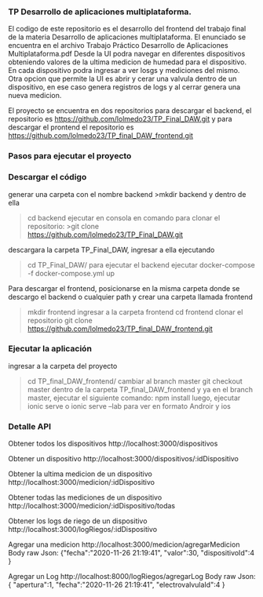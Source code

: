 ### TP Desarrollo de aplicaciones multiplataforma.

El codigo de este repositorio es el desarrollo del frontend del trabajo final de la materia Desarrollo de aplicaciones multiplataforma. 
El enunciado se encuentra en el archivo Trabajo Práctico Desarrollo de Aplicaciones Multiplataforma.pdf
Desde la UI podra navegar en diferentes dispositivos obteniendo valores de la ultima medicion de humedad para el dispositivo.
En cada dispositivo podra ingresar a ver losgs y mediciones del mismo. 
Otra opcion que permite la UI es abrir y cerar una valvula dentro de un dispositivo, en ese caso genera registros de logs y al cerrar genera una nueva medicion.

El proyecto se encuentra en dos repositorios
para descargar el backend, el repositorio es https://github.com/lolmedo23/TP_Final_DAW.git y para descargar el prontend el repositorio es https://github.com/lolmedo23/TP_final_DAW_frontend.git


### Pasos para ejecutar el proyecto

### Descargar el código
generar una carpeta con el nombre backend 
        >mkdir backend
y dentro de ella 
>cd backend
ejecutar en consola en comando para clonar el repositorio:
    >git clone https://github.com/lolmedo23/TP_Final_DAW.git

descargara la carpeta TP_Final_DAW, ingresar a ella ejecutando 
>cd TP_Final_DAW/
para ejecutar el backend ejecutar
docker-compose -f docker-compose.yml up

Para descargar el frontend, posicionarse en la misma carpeta donde se descargo el backend o cualquier path  y crear una carpeta llamada frontend
>mkdir frontend
ingresar a la carpeta frontend
> cd frontend
clonar el repositorio
git clone https://github.com/lolmedo23/TP_final_DAW_frontend.git

### Ejecutar la aplicación 

ingresar a la carpeta del proyecto 
>cd TP_final_DAW_frontend/
cambiar al branch master
>git checkout master
dentro de la carpeta TP_final_DAW_frontend y ya en el branch master, ejecutar el siguiente comando:
>npm install
luego, ejecutar
>ionic serve
o 
>ionic serve –lab
para ver en formato Androir y ios



### Detalle API

Obtener todos los dispositivos
    http://localhost:3000/dispositivos

Obtener un dispositivo
    http://localhost:3000/dispositivos/:idDispositivo

Obtener la ultima medicion de un dispositivo
    http://localhost:3000/medicion/:idDispositivo

Obtener todas las mediciones de un dispositivo
    http://localhost:3000/medicion/:idDispositivo/todas

Obtener los logs de riego de un dispositivo
    http://localhost:3000/logRiegos/:idDispositivo

Agregar una medicion
    http://localhost:3000/medicion/agregarMedicion 
        Body raw Json: 
        {"fecha":"2020-11-26 21:19:41",
        "valor":30,
        "dispositivoId":4
        }   

Agregar un Log
    http://localhost:8000/logRiegos/agregarLog
        Body raw Json:
        {
        "apertura":1,
        "fecha":"2020-11-26 21:19:41",
        "electrovalvulaId":4
        }